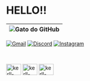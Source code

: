# HELLO!!
| ![Gato do GitHub](https://encrypted-tbn0.gstatic.com/images?q=tbn:ANd9GcTisMVeb919xeAttynEvRbemSVSoulPSD6wSA&s) |
|:---------------------------------------------------------------------------------------------------------------:|
[![Gmail](https://img.shields.io/badge/Gmail-D14836?style=for-the-badge&logo=gmail&logoColor=white)](mailto:kerllonsousa2009@gmail.com)
[![Discord](https://img.shields.io/badge/-Discord-5865F2?style=flat&logo=discord&logoColor=white)](https://discord.com/users/seu-id)
[![Instagram](https://img.shields.io/badge/Instagram-E4405F?style=for-the-badge&logo=instagram&logoColor=white)](https://www.instagram.com/karro_typer/?igsh=dnFxNmZ1azc1dWk3#)

##
<div style="display: inline_block"><br>
<img align="center" alt="kerll-python" height="30" width="40" src="https://cdn.jsdelivr.net/gh/devicons/devicon@latest/icons/python/python-original.svg" />
<img align="center" alt="kerll-python" height="30" width="40" src="https://cdn.jsdelivr.net/gh/devicons/devicon@latest/icons/csharp/csharp-original.svg" />
<img align="center" alt="kerll-python" height="30" width="40" src="https://cdn.jsdelivr.net/gh/devicons/devicon@latest/icons/html5/html5-original.svg" />
</div>          
          
